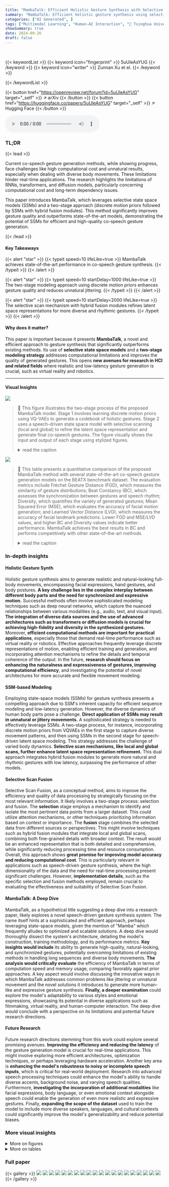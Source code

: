 ```yaml
---
title: "MambaTalk: Efficient Holistic Gesture Synthesis with Selective State Space Models"
summary: "MambaTalk: Efficient holistic gesture synthesis using selective state space models to overcome computational complexity and improve gesture quality."
categories: ["AI Generated", ]
tags: ["Multimodal Learning", "Human-AI Interaction", "🏢 Tsinghua University",]
showSummary: true
date: 2024-09-26
draft: false
---
```


<br>

{{< keywordList >}}
{{< keyword icon="fingerprint" >}} 5uUleAsYUG {{< /keyword >}}
{{< keyword icon="writer" >}} Zunnan Xu et el. {{< /keyword >}}
 
{{< /keywordList >}}

{{< button href="https://openreview.net/forum?id=5uUleAsYUG" target="_self" >}}
↗ arXiv
{{< /button >}}
{{< button href="https://huggingface.co/papers/5uUleAsYUG" target="_self" >}}
↗ Hugging Face
{{< /button >}}



<audio controls>
    <source src="https://ai-paper-reviewer.com/5uUleAsYUG/podcast.wav" type="audio/wav">
    Your browser does not support the audio element.
</audio>


### TL;DR


{{< lead >}}

Current co-speech gesture generation methods, while showing progress, face challenges like high computational cost and unnatural results, especially when dealing with diverse body movements.  These limitations hinder real-time applications.  The research highlights the limitations of RNNs, transformers, and diffusion models, particularly concerning computational cost and long-term dependency issues.

This paper introduces MambaTalk, which leverages selective state space models (SSMs) and a two-stage approach (discrete motion priors followed by SSMs with hybrid fusion modules). This method significantly improves gesture quality and outperforms state-of-the-art models, demonstrating the potential of SSMs for efficient and high-quality co-speech gesture generation.

{{< /lead >}}


#### Key Takeaways

{{< alert "star" >}}
{{< typeit speed=10 lifeLike=true >}} MambaTalk achieves state-of-the-art performance in co-speech gesture synthesis. {{< /typeit >}}
{{< /alert >}}

{{< alert "star" >}}
{{< typeit speed=10 startDelay=1000 lifeLike=true >}} The two-stage modeling approach using discrete motion priors enhances gesture quality and reduces unnatural jittering. {{< /typeit >}}
{{< /alert >}}

{{< alert "star" >}}
{{< typeit speed=10 startDelay=2000 lifeLike=true >}} The selective scan mechanism with hybrid fusion modules refines latent space representations for more diverse and rhythmic gestures. {{< /typeit >}}
{{< /alert >}}

#### Why does it matter?
This paper is important because it presents **MambaTalk**, a novel and efficient approach to gesture synthesis that significantly outperforms existing methods.  Its use of **selective state space models** and a **two-stage modeling strategy** addresses computational limitations and improves the quality of generated gestures. This opens **new avenues for research in HCI and related fields** where realistic and low-latency gesture generation is crucial, such as virtual reality and robotics.

------
#### Visual Insights



![](https://ai-paper-reviewer.com/5uUleAsYUG/figures_1_1.jpg)

> 🔼 This figure illustrates the two-stage process of the proposed MambaTalk model. Stage 1 involves learning discrete motion priors using VQ-VAEs to generate a codebook of holistic gestures. Stage 2 uses a speech-driven state space model with selective scanning (local and global) to refine the latent space representation and generate final co-speech gestures.  The figure visually shows the input and output of each stage using stylized figures.
> <details>
> <summary>read the caption</summary>
> Figure 1: Our two-stage method for co-speech gesture generation with selective state space models. In the first stage, we construct discrete motion spaces to learn specific motion codes. In the second stage, we develop a speech-driven model of the latent space using selective scanning mechanisms.
> </details>





![](https://ai-paper-reviewer.com/5uUleAsYUG/tables_7_1.jpg)

> 🔼 This table presents a quantitative comparison of the proposed MambaTalk method with several state-of-the-art co-speech gesture generation models on the BEATX benchmark dataset.  The evaluation metrics include Fréchet Gesture Distance (FGD), which measures the similarity of gesture distributions; Beat Constancy (BC), which assesses the synchronization between gestures and speech rhythm; Diversity, which quantifies the variety of generated gestures; Mean Squared Error (MSE), which evaluates the accuracy of facial motion generation; and Learned Vector Distance (LVD), which measures the accuracy of facial landmark predictions.  Lower FGD and MSE/LVD values, and higher BC and Diversity values indicate better performance. MambaTalk achieves the best results in BC and performs competitively with other state-of-the-art methods.
> <details>
> <summary>read the caption</summary>
> Table 1: Quantitative results on BEATX. FGD (Frechet Gesture Distance) multiplied by 10<sup>-1</sup>, BC (Beat Constancy) multiplied by 10<sup>-1</sup>, Diversity, MSE (Mean Squared Error) multiplied by 10<sup>-7</sup>, and LVD (Learned Vector Distance) multiplied by 10<sup>-5</sup>. The best results are in bold.
> </details>





### In-depth insights


#### Holistic Gesture Synth
Holistic gesture synthesis aims to generate realistic and natural-looking full-body movements, encompassing facial expressions, hand gestures, and body postures.  **A key challenge lies in the complex interplay between different body parts and the need for synchronized and expressive motion.**  Successful methods often involve sophisticated modeling techniques such as deep neural networks, which capture the nuanced relationships between various modalities (e.g., audio, text, and visual input).  **The integration of diverse data sources and the use of advanced architectures such as transformers or diffusion models is crucial for achieving high-fidelity and diversity in the synthesized gestures.**  Moreover, **efficient computational methods are important for practical applications**, especially those that demand real-time performance such as virtual reality or robotics.  Effective approaches frequently leverage discrete representations of motion, enabling efficient training and generation, and incorporating attention mechanisms to refine the details and temporal coherence of the output.  In the future, **research should focus on enhancing the naturalness and expressiveness of gestures, improving computational efficiency**, and investigating the potential of novel architectures for more accurate and flexible movement modeling.

#### SSM-based Modeling
Employing state-space models (SSMs) for gesture synthesis presents a compelling approach due to SSM's inherent capacity for efficient sequence modeling and low-latency generation.  However, the diverse dynamics of human body parts pose a challenge.  **Direct application of SSMs may result in unnatural or jittery movements.** A sophisticated strategy is needed to effectively leverage SSMs. A two-stage process, for instance, incorporating discrete motion priors from VQVAEs in the first stage to capture diverse movement patterns, and then using SSMs in the second stage for speech-driven latent space modeling. This strategy addresses the challenge of varied body dynamics.  **Selective scan mechanisms, like local and global scans, further enhance latent space representation refinement.** This dual approach integrates hybrid fusion modules to generate more natural and rhythmic gestures with low latency, surpassing the performance of other models.

#### Selective Scan Fusion
Selective Scan Fusion, as a conceptual method, aims to improve the efficiency and quality of data processing by strategically focusing on the most relevant information.  It likely involves a two-stage process: selection and fusion. The **selection** stage employs a mechanism to identify and isolate the most pertinent data points from a larger dataset. This could utilize attention mechanisms, or other techniques prioritizing information based on context or importance. The **fusion** stage combines the selected data from different sources or perspectives. This might involve techniques such as hybrid fusion modules that integrate local and global scans, combining both fine-grained details with broader context. The result would be an enhanced representation that is both detailed and comprehensive, while significantly reducing processing time and resource consumption.  Overall, this approach shows **great promise for improving model accuracy and reducing computational cost**. This is particularly relevant in applications such as speech-driven gesture synthesis, where the high dimensionality of the data and the need for real-time processing present significant challenges.  However, **implementation details**, such as the specific selection and fusion methods employed, remain crucial to evaluating the effectiveness and suitability of Selective Scan Fusion.

#### MambaTalk: A Deep Dive
MambaTalk, as a hypothetical title suggesting a deep dive into a research paper, likely explores a novel speech-driven gesture synthesis system.  The name itself hints at a sophisticated and efficient approach, perhaps leveraging state-space models, given the mention of "Mamba" which frequently alludes to optimized and scalable solutions. A deep dive would thoroughly dissect the system's architecture, detailing the model's construction, training methodology, and its performance metrics. **Key insights would include** its ability to generate high-quality, natural-looking, and synchronized gestures, potentially overcoming limitations of existing methods in handling long sequences and diverse body movements.  **The analysis would critically evaluate** the efficiency of MambaTalk in terms of computation speed and memory usage, comparing favorably against prior approaches.  A key aspect would involve discussing the innovative ways in which MambaTalk addresses common problems like jittering or unnatural movement and the novel solutions it introduces to generate more human-like and expressive gesture synthesis. **Finally, a deeper examination** could explore the model's adaptability to various styles and emotional expressions, showcasing its potential in diverse applications such as filmmaking, virtual reality, and human-computer interaction. The deep dive would conclude with a perspective on its limitations and potential future research directions.

#### Future Research
Future research directions stemming from this work could explore several promising avenues. **Improving the efficiency and reducing the latency** of the gesture generation model is crucial for real-time applications. This might involve exploring more efficient architectures, optimization techniques, or perhaps leveraging hardware acceleration.  Another key area is **enhancing the model's robustness to noisy or incomplete speech inputs**, which is critical for real-world deployment. Research into advanced speech processing techniques could enhance the model's ability to handle diverse accents, background noise, and varying speech qualities.  Furthermore, **investigating the incorporation of additional modalities** like facial expressions, body language, or even emotional context alongside speech could enable the generation of even more realistic and expressive gestures.  Finally, **expanding the scope of the dataset** used to train the model to include more diverse speakers, languages, and cultural contexts could significantly improve the model's generalizability and reduce potential biases.


### More visual insights

<details>
<summary>More on figures
</summary>


![](https://ai-paper-reviewer.com/5uUleAsYUG/figures_3_1.jpg)

> 🔼 This figure illustrates the proposed two-stage method for co-speech gesture generation.  The first stage uses multiple Vector Quantized Variational Autoencoders (VQ-VAEs) to learn discrete motion priors for different body parts (face, upper body, lower body, hands). These priors are represented as codebooks. The second stage employs a speech-driven model using selective state space models (SSMs). This stage incorporates local and global scan modules to refine latent space representations of the movements, improving gesture quality and synchronicity with speech. The model receives input from audio, text, and speaker embeddings, and generates 3D co-speech gestures.
> <details>
> <summary>read the caption</summary>
> Figure 2: We propose a two-stage method for co-speech gesture generation. We first train multiple VQ-VAEs for face and different parts of body reconstruction. This step learns discrete motion priors through multiple codebooks. In the second stage, we train a speech-driven gesture generation model in the latent motion space with local and global scan modules.
> </details>



![](https://ai-paper-reviewer.com/5uUleAsYUG/figures_14_1.jpg)

> 🔼 This figure compares the facial motion generation results of three methods: CaMN, EMAGE, and the proposed MambaTalk.  It visually demonstrates the alignment between generated facial expressions and phonetic articulation in speech.  The results show that MambaTalk's approach better captures the subtle movements and nuances of mouth closure and opening required for different sounds, aligning closely with the ground truth. In contrast, the other two methods show less accuracy in aligning facial movements with the phonetic content and often lack variations in facial expressions, especially in silent segments.
> <details>
> <summary>read the caption</summary>
> Figure 4: Visualization of the facial motions generated by CaMN, EMAGE and our method. Unreasonable results are indicated by red and gray boxes and reasonable ones by green boxes.
> </details>



![](https://ai-paper-reviewer.com/5uUleAsYUG/figures_15_1.jpg)

> 🔼 This figure compares the gesture generation results of three different methods: CaMN, EMAGE, and the proposed method (MambaTalk). It visually demonstrates how each method generates gestures for specific phrases, highlighting the differences in realism and accuracy.  The red boxes indicate instances where the generated gestures deviate significantly from the expected natural movements, showing limitations in the other two methods.  The green boxes highlight instances where the generated gestures closely align with the ground truth. This figure is crucial to illustrate the quality and naturalness of the proposed MambaTalk method compared to existing state-of-the-art approaches.
> <details>
> <summary>read the caption</summary>
> Figure 5: Visualization of the gestures generated by CaMN, EMAGE and our method. Unreasonable results are indicated by red boxes and reasonable ones by green boxes.
> </details>



![](https://ai-paper-reviewer.com/5uUleAsYUG/figures_19_1.jpg)

> 🔼 This figure illustrates the two-stage process of the proposed MambaTalk model.  The first stage involves training multiple Vector Quantized-Variational Autoencoders (VQ-VAEs) to learn discrete motion priors for different body parts (face, hands, upper body, lower body).  The second stage uses these learned priors in a speech-driven model, incorporating local and global scan modules to refine latent space representations for more natural and diverse gesture synthesis. The figure shows the data flow in each stage, highlighting the various components and their interconnections.
> <details>
> <summary>read the caption</summary>
> Figure 2: We propose a two-stage method for co-speech gesture generation. We first train multiple VQ-VAEs for face and different parts of body reconstruction. This step learns discrete motion priors through multiple codebooks. In the second stage, we train a speech-driven gesture generation model in the latent motion space with local and global scan modules.
> </details>



</details>




<details>
<summary>More on tables
</summary>


![](https://ai-paper-reviewer.com/5uUleAsYUG/tables_8_1.jpg)
> 🔼 This table presents a quantitative comparison of the proposed MambaTalk model with several state-of-the-art methods for co-speech gesture synthesis on the BEATX dataset.  The performance is evaluated across multiple metrics: Fréchet Gesture Distance (FGD), Beat Constancy (BC), Diversity, Mean Squared Error (MSE) for hand and body, and Learned Vector Distance (LVD) for facial motion. Lower FGD and MSE values are better, while higher BC and Diversity are preferred. The table highlights the superior performance of MambaTalk in terms of Beat Constancy, and competitive performance in other metrics, indicating its ability to generate more realistic and diverse co-speech gestures.
> <details>
> <summary>read the caption</summary>
> Table 1: Quantitative results on BEATX. FGD (Frechet Gesture Distance) multiplied by 10-1, BC (Beat Constancy) multiplied by 10-1, Diversity, MSE (Mean Squared Error) multiplied by 10-7, and LVD (Learned Vector Distance) multiplied by 10-5. The best results are in bold.
> </details>

![](https://ai-paper-reviewer.com/5uUleAsYUG/tables_8_2.jpg)
> 🔼 This table presents a quantitative comparison of the proposed MambaTalk model against several state-of-the-art methods for co-speech gesture generation on the BEATX dataset.  The evaluation metrics include Fréchet Gesture Distance (FGD), Beat Constancy (BC), Diversity, Mean Squared Error (MSE), and Learned Vector Distance (LVD).  Lower FGD and MSE values are better, indicating higher realism and accuracy; higher BC, Diversity, and LVD values are preferable, representing better synchronization, variation, and detail in the generated gestures.
> <details>
> <summary>read the caption</summary>
> Table 1: Quantitative results on BEATX. FGD (Frechet Gesture Distance) multiplied by 10-1, BC (Beat Constancy) multiplied by 10-1, Diversity, MSE (Mean Squared Error) multiplied by 10-7, and LVD (Learned Vector Distance) multiplied by 10-5. The best results are in bold.
> </details>

![](https://ai-paper-reviewer.com/5uUleAsYUG/tables_9_1.jpg)
> 🔼 This table presents the results of an ablation study conducted to evaluate the impact of different components of the proposed MambaTalk model on its performance. The study systematically removes individual components (VQVAEs, Local Scan, Global Scan) and assesses their influence on key metrics: Fréchet Gesture Distance (FGD), Beat Constancy (BC), Diversity, Mean Squared Error (MSE), and Learned Vector Distance (LVD). Lower FGD and MSE values, along with higher BC and Diversity, indicate superior performance.  The results highlight the relative contributions of each component to the overall effectiveness of the MambaTalk model.
> <details>
> <summary>read the caption</summary>
> Table 3: Ablation study on different components of our proposed method. ↓ denotes the lower the better, and ↑ denotes the higher the better. FGD multiplied by 10-1, BC multiplied by 10-1, Diversity, MSE multiplied by 10-7, and LVD multiplied by 10-5.
> </details>

![](https://ai-paper-reviewer.com/5uUleAsYUG/tables_9_2.jpg)
> 🔼 This table presents a quantitative comparison of the proposed MambaTalk model with other state-of-the-art methods for co-speech gesture synthesis on the BEATX dataset.  The performance is evaluated using four metrics: Fréchet Gesture Distance (FGD), Beat Constancy (BC), Diversity, Mean Squared Error (MSE), and Learned Vector Distance (LVD). Lower values of FGD and MSE, and higher values of BC and Diversity indicate better performance. The best results for each metric are highlighted in bold, demonstrating MambaTalk's superiority.
> <details>
> <summary>read the caption</summary>
> Table 1: Quantitative results on BEATX. FGD (Frechet Gesture Distance) multiplied by 10-1, BC (Beat Constancy) multiplied by 10-1, Diversity, MSE (Mean Squared Error) multiplied by 10-7, and LVD (Learned Vector Distance) multiplied by 10-5. The best results are in bold.
> </details>

![](https://ai-paper-reviewer.com/5uUleAsYUG/tables_15_1.jpg)
> 🔼 This table presents a quantitative comparison of the proposed MambaTalk model with several state-of-the-art methods for co-speech gesture synthesis.  The evaluation is performed on the BEATX dataset, and the metrics used are Fréchet Gesture Distance (FGD), Beat Constancy (BC), Diversity, Mean Squared Error (MSE), and Learned Vector Distance (LVD).  Lower values for FGD and MSE, and higher values for BC and Diversity, indicate better performance.  The table highlights the superior performance of MambaTalk in terms of Beat Constancy, indicating strong synchronization between generated gestures and the rhythm of speech.
> <details>
> <summary>read the caption</summary>
> Table 1: Quantitative results on BEATX. FGD (Frechet Gesture Distance) multiplied by 10-1, BC (Beat Constancy) multiplied by 10-1, Diversity, MSE (Mean Squared Error) multiplied by 10-7, and LVD (Learned Vector Distance) multiplied by 10-5. The best results are in bold.
> </details>

![](https://ai-paper-reviewer.com/5uUleAsYUG/tables_16_1.jpg)
> 🔼 This table compares the performance of the proposed method, MambaTalk, with other state-of-the-art methods on the BEAT dataset.  It shows the Fréchet Gesture Distance (FGD), which measures the realism of generated body gestures (lower is better); the SRGR (Synchrony Rate of Gesture and Rhythm), which assesses the synchronization between gestures and speech rhythm (higher is better); and the BeatAlign metric, which evaluates the alignment of gesture beats with speech beats (higher is better). The results demonstrate MambaTalk's superior performance in terms of both gesture realism and synchronization with speech.
> <details>
> <summary>read the caption</summary>
> Table 6: Comparison with state-of-the-art method in the term of FGD, SRGR and BeatAlign. All methods are trained on BEAT datasets. ↓ denotes the lower the better while ↑ denotes the higher the better. The best results are in bold.
> </details>

</details>




### Full paper

{{< gallery >}}
<img src="https://ai-paper-reviewer.com/5uUleAsYUG/1.png" class="grid-w50 md:grid-w33 xl:grid-w25" />
<img src="https://ai-paper-reviewer.com/5uUleAsYUG/2.png" class="grid-w50 md:grid-w33 xl:grid-w25" />
<img src="https://ai-paper-reviewer.com/5uUleAsYUG/3.png" class="grid-w50 md:grid-w33 xl:grid-w25" />
<img src="https://ai-paper-reviewer.com/5uUleAsYUG/4.png" class="grid-w50 md:grid-w33 xl:grid-w25" />
<img src="https://ai-paper-reviewer.com/5uUleAsYUG/5.png" class="grid-w50 md:grid-w33 xl:grid-w25" />
<img src="https://ai-paper-reviewer.com/5uUleAsYUG/6.png" class="grid-w50 md:grid-w33 xl:grid-w25" />
<img src="https://ai-paper-reviewer.com/5uUleAsYUG/7.png" class="grid-w50 md:grid-w33 xl:grid-w25" />
<img src="https://ai-paper-reviewer.com/5uUleAsYUG/8.png" class="grid-w50 md:grid-w33 xl:grid-w25" />
<img src="https://ai-paper-reviewer.com/5uUleAsYUG/9.png" class="grid-w50 md:grid-w33 xl:grid-w25" />
<img src="https://ai-paper-reviewer.com/5uUleAsYUG/10.png" class="grid-w50 md:grid-w33 xl:grid-w25" />
<img src="https://ai-paper-reviewer.com/5uUleAsYUG/11.png" class="grid-w50 md:grid-w33 xl:grid-w25" />
<img src="https://ai-paper-reviewer.com/5uUleAsYUG/12.png" class="grid-w50 md:grid-w33 xl:grid-w25" />
<img src="https://ai-paper-reviewer.com/5uUleAsYUG/13.png" class="grid-w50 md:grid-w33 xl:grid-w25" />
<img src="https://ai-paper-reviewer.com/5uUleAsYUG/14.png" class="grid-w50 md:grid-w33 xl:grid-w25" />
<img src="https://ai-paper-reviewer.com/5uUleAsYUG/15.png" class="grid-w50 md:grid-w33 xl:grid-w25" />
<img src="https://ai-paper-reviewer.com/5uUleAsYUG/16.png" class="grid-w50 md:grid-w33 xl:grid-w25" />
<img src="https://ai-paper-reviewer.com/5uUleAsYUG/17.png" class="grid-w50 md:grid-w33 xl:grid-w25" />
<img src="https://ai-paper-reviewer.com/5uUleAsYUG/18.png" class="grid-w50 md:grid-w33 xl:grid-w25" />
<img src="https://ai-paper-reviewer.com/5uUleAsYUG/19.png" class="grid-w50 md:grid-w33 xl:grid-w25" />
<img src="https://ai-paper-reviewer.com/5uUleAsYUG/20.png" class="grid-w50 md:grid-w33 xl:grid-w25" />
{{< /gallery >}}